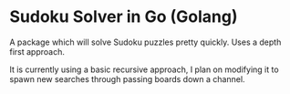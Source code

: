 Sudoku Solver in Go (Golang)
============================

A package which will solve Sudoku puzzles pretty quickly. Uses a depth first
approach.

It is currently using a basic recursive approach, I plan on modifying it to
spawn new searches through passing boards down a channel.

